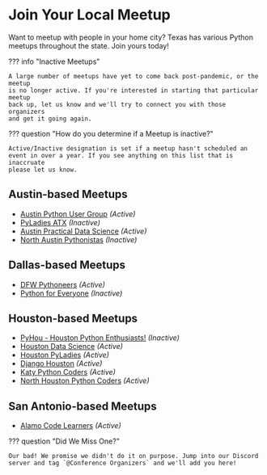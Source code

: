 # Join Your Local Meetup

Want to meetup with people in your home city? Texas has various Python meetups
throughout the state. Join yours today!

??? info "Inactive Meetups"

    A large number of meetups have yet to come back post-pandemic, or the meetup
    is no longer active. If you're interested in starting that particular meetup
    back up, let us know and we'll try to connect you with those organizers
    and get it going again. 

??? question "How do you determine if a Meetup is inactive?"

    Active/Inactive designation is set if a meetup hasn't scheduled an
    event in over a year. If you see anything on this list that is inaccruate
    please let us know.

## Austin-based Meetups

* [Austin Python User Group](https://www.meetup.com/austinpython/) _(Active)_
* [PyLadies ATX](https://www.meetup.com/pyladies-atx/) _(Inactive)_
* [Austin Practical Data Science](https://www.meetup.com/austin-practical-data-science/) _(Active)_
* [North Austin Pythonistas](https://www.meetup.com/north-austin-pythonistas/) _(Inactive)_

## Dallas-based Meetups

* [DFW Pythoneers](https://www.meetup.com/dfwpython/) _(Active)_
* [Python for Everyone](https://www.meetup.com/python4e/) _(Inactive)_

## Houston-based Meetups

* [PyHou - Houston Python Enthusiasts!](https://www.meetup.com/python-14/) _(Inactive)_
* [Houston Data Science](https://www.meetup.com/houston-data-science/) _(Active)_
* [Houston PyLadies](https://www.meetup.com/houston_pyladies/) _(Active)_
* [Django Houston](https://www.meetup.com/django-houston/) _(Active)_
* [Katy Python Coders](https://www.meetup.com/katy-python-coders/) _(Active)_
* [North Houston Python Coders](https://www.meetup.com/north-houston-python-coders/) _(Active)_

## San Antonio-based Meetups

* [Alamo Code Learners](https://www.meetup.com/alamo-code-learners/) _(Active)_

??? question "Did We Miss One?"

    Our bad! We promise we didn't do it on purpose. Jump into our Discord server and tag `@Conference Organizers` and we'll add you here!
